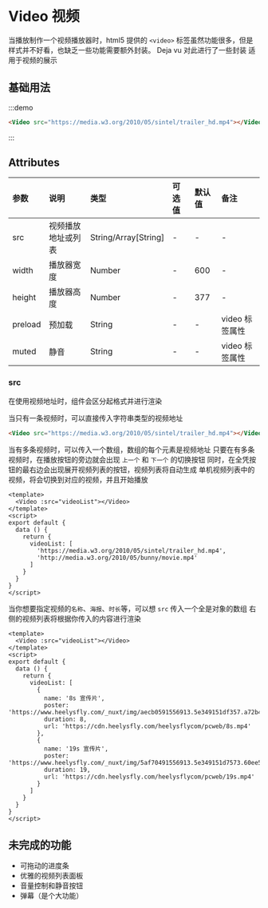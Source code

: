 # Video 视频
当播放制作一个视频播放器时，html5 提供的 `<video>` 标签虽然功能很多，但是样式并不好看，也缺乏一些功能需要额外封装。
Deja vu 对此进行了一些封装
适用于视频的展示

## 基础用法

:::demo
```html
<Video src="https://media.w3.org/2010/05/sintel/trailer_hd.mp4"></Video>
```
:::

## Attributes
| 参数 | 说明 | 类型 | 可选值 | 默认值 | 备注 |
| :----- | :----- | :----- | :----- | :----- | :----- |
| src | 视频播放地址或列表 | String/Array[String] | - | - | - |
| width | 播放器宽度 | Number | - | 600 | - |
| height | 播放器高度 | Number | - | 377 | - |
| preload | 预加载 | String | - | - | video 标签属性 |
| muted | 静音 | String | - | - | video 标签属性 |

### src
在使用视频地址时，组件会区分起格式并进行渲染

当只有一条视频时，可以直接传入字符串类型的视频地址
```html
<Video src="https://media.w3.org/2010/05/sintel/trailer_hd.mp4"></Video>
```

当有多条视频时，可以传入一个数组，数组的每个元素是视频地址
只要在有多条视频时，在播放按钮的旁边就会出现 `上一个` 和 `下一个` 的切换按钮
同时，在全凭按钮的最右边会出现展开视频列表的按钮，视频列表将自动生成
单机视频列表中的视频，将会切换到对应的视频，并且开始播放
```vue
<template>
  <Video :src="videoList"></Video>
</template>
<script>
export default {
  data () {
    return {
      videoList: [
        'https://media.w3.org/2010/05/sintel/trailer_hd.mp4',
        'http://media.w3.org/2010/05/bunny/movie.mp4'
      ]
    }
  }
}
</script>
```

当你想要指定视频的`名称`、`海报`、`时长`等，可以想 `src` 传入一个全是对象的数组
右侧的视频列表将根据你传入的内容进行渲染
```vue
<template>
  <Video :src="videoList"></Video>
</template>
<script>
export default {
  data () {
    return {
      videoList: [
        {
          name: '8s 宣传片',
          poster: 'https://www.heelysfly.com/_nuxt/img/aecb0591556913.5e349151df357.a72b413.jpg',
          duration: 8,
          url: 'https://cdn.heelysfly.com/heelysflycom/pcweb/8s.mp4'
        },
        {
          name: '19s 宣传片',
          poster: 'https://www.heelysfly.com/_nuxt/img/5af70491556913.5e349151d7573.60ee5f6.jpg',
          duration: 19,
          url: 'https://cdn.heelysfly.com/heelysflycom/pcweb/19s.mp4'
        }
      ]
    }
  }
}
</script>
```

## 未完成的功能
- 可拖动的进度条
- 优雅的视频列表面板
- 音量控制和静音按钮
- 弹幕（是个大功能）